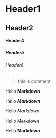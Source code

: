 # Header1
## Header2
#### Header4
##### Header5
###### Header6

> this is comment

Hello **Markdown**

Hello ***Markdown***

Hello *Markdown*

Hello ~~Markdown~~

Hello __Markdown__